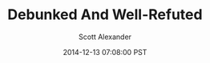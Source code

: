 ---
layout: podcast
title: "Debunked And Well-Refuted"
author: Scott Alexander
description: https://slatestarcodex.com/2014/12/13/debunked-and-well-refuted/
date: 2014-12-13 07:08:00 PST
length: 2654125
duration: 663
guid: debunked-and-well-refuted
---